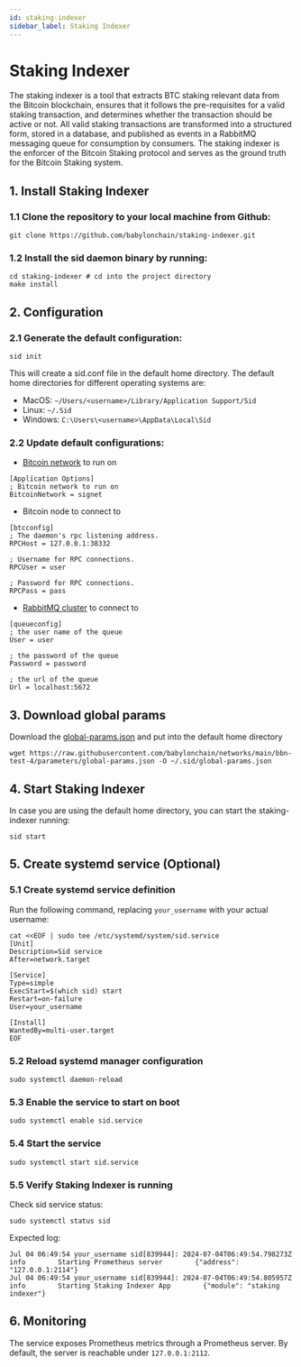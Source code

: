 ```yaml
---
id: staking-indexer
sidebar_label: Staking Indexer
---
```

# Staking Indexer
The staking indexer is a tool that extracts BTC staking relevant data from the Bitcoin blockchain, ensures that it follows the pre-requisites for a valid staking transaction, and determines whether the transaction should be active or not. All valid staking transactions are transformed into a structured form, stored in a database, and published as events in a RabbitMQ messaging queue for consumption by consumers. The staking indexer is the enforcer of the Bitcoin Staking protocol and serves as the ground truth for the Bitcoin Staking system.

## 1. Install Staking Indexer

### 1.1 Clone the repository to your local machine from Github:

```
git clone https://github.com/babylonchain/staking-indexer.git
```

### 1.2 Install the sid daemon binary by running:

```
cd staking-indexer # cd into the project directory
make install
```

## 2. Configuration

### 2.1 Generate the default configuration:

```
sid init
```

This will create a sid.conf file in the default home directory. The default home directories for different operating systems are:
- MacOS:  `~/Users/<username>/Library/Application Support/Sid`
- Linux: `~/.Sid`
- Windows: `C:\Users\<username>\AppData\Local\Sid`

### 2.2 Update default configurations:

- [Bitcoin network](../infra/bitcoind) to run on

```
[Application Options]
; Bitcoin network to run on
BitcoinNetwork = signet
```

- Bitcoin node to connect to

```
[btcconfig]
; The daemon's rpc listening address.
RPCHost = 127.0.0.1:38332

; Username for RPC connections.
RPCUser = user

; Password for RPC connections.
RPCPass = pass
```
- [RabbitMQ cluster](../infra/rabbitmq) to connect to

```
[queueconfig]
; the user name of the queue
User = user

; the password of the queue
Password = password

; the url of the queue
Url = localhost:5672
```

## 3. Download global params

Download the [global-params.json](../global-params.md) and put into the default home directory

```
wget https://raw.githubusercontent.com/babylonchain/networks/main/bbn-test-4/parameters/global-params.json -O ~/.sid/global-params.json
```

## 4. Start Staking Indexer

In case you are using the default home directory, you can start the staking-indexer running:

```
sid start
```

## 5. Create systemd service (Optional)

### 5.1 Create systemd service definition
Run the following command, replacing `your_username` with your actual username:

```
cat <<EOF | sudo tee /etc/systemd/system/sid.service
[Unit]
Description=Sid service
After=network.target

[Service]
Type=simple
ExecStart=$(which sid) start
Restart=on-failure
User=your_username

[Install]
WantedBy=multi-user.target
EOF
```

### 5.2 Reload systemd manager configuration

```
sudo systemctl daemon-reload
```

### 5.3 Enable the service to start on boot

```
sudo systemctl enable sid.service
```

### 5.4 Start the service

```
sudo systemctl start sid.service
```

### 5.5 Verify Staking Indexer is running

Check sid service status:

```
sudo systemctl status sid
```

Expected log:

```
Jul 04 06:49:54 your_username sid[839944]: 2024-07-04T06:49:54.798273Z        info        Starting Prometheus server        {"address": "127.0.0.1:2114"}
Jul 04 06:49:54 your_username sid[839944]: 2024-07-04T06:49:54.805957Z        info        Starting Staking Indexer App        {"module": "staking indexer"}
```

## 6. Monitoring

The service exposes Prometheus metrics through a Prometheus server. By default, the server is reachable under `127.0.0.1:2112`.